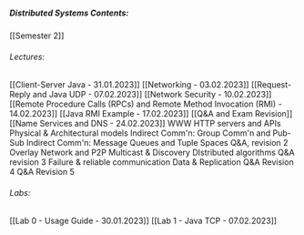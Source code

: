 ##### Distributed Systems Contents:
 [[Semester 2]]
 
###### Lectures:
 [[Client-Server Java - 31.01.2023]]
 [[Networking - 03.02.2023]]
 [[Request-Reply and Java UDP - 07.02.2023]]
 [[Network Security - 10.02.2023]]
 [[Remote Procedure Calls (RPCs)  and Remote Method Invocation  (RMI) - 14.02.2023]]
 [[Java RMI Example - 17.02.2023]]
 [[Q&A and Exam Revision]]
 [[Name Services and DNS - 24.02.2023]]
 WWW
 HTTP servers and APIs
 Physical & Architectural models
 Indirect Comm'n: Group Comm'n and Pub-Sub
 Indirect Comm'n: Message Queues and Tuple Spaces
 Q&A, revision 2
 Overlay Network and P2P
 Multicast & Discovery
 DIstributed algorithms
 Q&A revision 3
 Failure & reliable communication
 Data & Replication
 Q&A Revision 4
 Q&A Revision 5
 
###### Labs:
 [[Lab 0 - Usage Guide - 30.01.2023]]
 [[Lab 1 - Java TCP - 07.02.2023]]
 